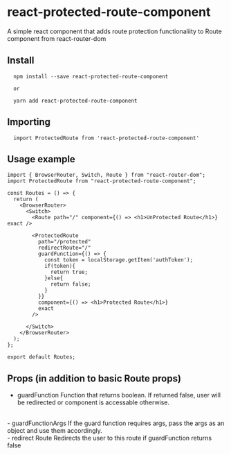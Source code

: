 # react-protected-route-component
A simple react component that adds route protection functionaliity to Route component from react-router-dom  

## Install
```
  npm install --save react-protected-route-component

  or

  yarn add react-protected-route-component

```

## Importing
```
  import ProtectedRoute from 'react-protected-route-component'
```

## Usage example
```
import { BrowserRouter, Switch, Route } from "react-router-dom";
import ProtectedRoute from "react-protected-route-component";

const Routes = () => {
  return (
    <BrowserRouter>
      <Switch>
        <Route path="/" component={() => <h1>UnProtected Route</h1>} exact />

        <ProtectedRoute
          path="/protected"
          redirectRoute="/"
          guardFunction={() => {
            const token = localStorage.getItem('authToken');
            if(token){
              return true;
            }else{
              return false;
            }
          }}
          component={() => <h1>Protected Route</h1>}
          exact
        />

      </Switch>
    </BrowserRouter>
  );
};

export default Routes;

```


## Props (in addition to basic Route props)
- guardFunction
    Function that returns boolean. If returned false, user will be redirected or component is accessable otherwise.
<br>
- guardFunctionArgs
    If the guard function requires args, pass the args as an object and use them accordingly.
<br>
- redirect Route
    Redirects the user to this route if guardFunction returns false